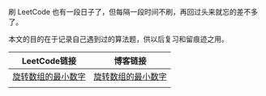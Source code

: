 刷 LeetCode 也有一段日子了，但每隔一段时间不刷，再回过头来就忘的差不多了。

本文的目的在于记录自己遇到过的算法题，供以后复习和留痕迹之用。

| LeetCode链接                                                 | 博客链接                                                     |
| ------------------------------------------------------------ | ------------------------------------------------------------ |
| [旋转数组的最小数字](https://leetcode-cn.com/problems/xuan-zhuan-shu-zu-de-zui-xiao-shu-zi-lcof/) | [旋转数组的最小数字](https://wholon.github.io/2021/11/05/剑指-Offer-11.-旋转数组的最小数字.html) |
|                                                              |                                                              |

